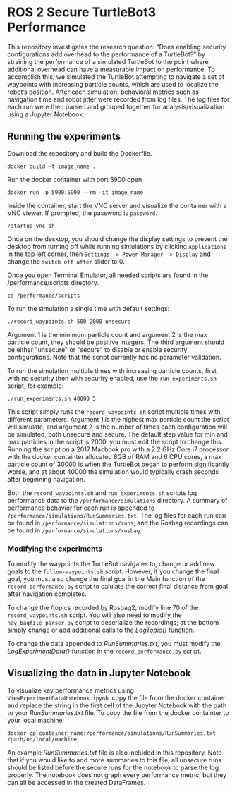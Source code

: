 # ROS 2 Secure TurtleBot3 Performance
This repository investigates the research question: “Does enabling security configurations add overhead to the performance of a TurtleBot?” by straining the performance of a simulated TurtleBot to the point where additional overhead can have a measurable impact on performance. To accomplish this, we simulated the TurtleBot attempting to navigate a set of waypoints with increasing particle counts, which are used to localize the robot’s position. After each simulation, behavioral metrics such as navigation time and robot jitter were recorded from log files. The log files for each run were then parsed and grouped together for analysis/visualization using a Jupyter Notebook. 

## Running the experiments 
Download the repository and build the Dockerfile.

```
docker build -t image_name .
```

Run the docker container with port 5900 open 

```
docker run -p 5900:5900 --rm -it image_name
```

Inside the container, start the VNC server and visualize the container with a VNC viewer. If prompted, the password is `password`. 

```
/startup-vnc.sh
```
 
Once on the desktop, you should change the display settings to prevent the desktop from turning off while running simulations by clicking `Applications` in the top left corner, then `Settings -> Power Manager -> Display` and change the `switch off after` slider to 0. 

Once you open Terminal Emulator, all needed scripts are found in the /performance/scripts directory. 

```
cd /performance/scripts
```

To run the simulation a single time with default settings: 

```
./record_waypoints.sh 500 2000 unsecure 
```

Argument 1 is the minimum particle count and argument 2 is the max particle count, they should be positive integers. The third argument should be either "unsecure" or "secure" to disable or enable security configurations. Note that the script currently has no parameter validation. 

To run the simulation multiple times with increasing particle counts, first with no security then with security enabled, use the `run_experiments.sh` script, for example: 

```
./run_experiments.sh 40000 5 
```

This script simply runs the `record_waypoints.sh` script multiple times with different parameters. Argument 1 is the highest max particle count the script will simulate, and argument 2 is the number of times each configuration will be simulated, both unsecure and secure. The default step value for min and max particles in the script is 2000, you must edit the script to change this. Running the script on a 2017 Macbook pro with a 2.2 GHz Core i7 processor with the docker containter allocated 8GB of RAM and 6 CPU cores, a max particle count of 30000 is when the TurtleBot began to perform significantly worse, and at about 40000 the simulation would typically crash seconds after beginning navigation. 

Both the `record_waypoints.sh` and `run_experiments.sh` scripts log performance data to the `/performance/simulations` directory. A summary of performance behavior for each run is appended to `/performance/simulations/RunSummaries.txt`. The log files for each run can be found in `/performance/simulations/runs`, and the Rosbag recordings can be found in `/performance/simulations/rosbag`. 

### Modifying the experiments 
To modify the waypoints the TurtleBot navigates to, change or add new goals to the `follow-waypoints.sh` script. However, if you change the final goal, you must also change the final goal in the Main function of the `record_performance.py` script to calulate the correct final distance from goal after navigation completes.

To change the /topics recorded by Rosbag2, modify line 70 of the `record_waypoints.sh` script. You will also need to modify the `nav_bagfile_parser.py` script to deserialize the recordings; at the bottom simply change or add additional calls to the *LogTopic()* function. 

To change the data appended to *RunSummaries.txt*, you must modify the *LogExperimentData()* function in the `record_performance.py` script. 

## Visualizing the data in Jupyter Notebook 
To visualize key performance metrics using `ViewExperimentDataNotebook.ipynb`. copy the file from the docker container and replace the string in the first cell of the Jupyter Notebook with the path to your *RunSummaries.txt* file. To copy the file from the docker containter to your local machine: 

```
docker cp container_name:/performance/simulations/RunSummaries.txt /path/on/local/machine
```

An example *RunSummaries.txt* file is also included in this repository. Note that if you would like to add more summaries to this file, all unsecure runs should be listed before the secure runs for the notebook to parse the log properly. The notebook does not graph every performance metric, but they can all be accessed in the created DataFrames. 
